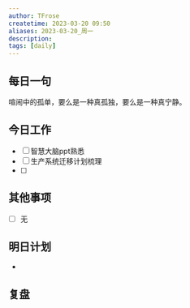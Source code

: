 ```yaml
---
author: TFrose
createtime: 2023-03-20 09:50
aliases: 2023-03-20_周一
description:
tags: [daily]
---
```


## 每日一句
喧闹中的孤单，要么是一种真孤独，要么是一种真宁静。

## 今日工作
- [ ] 智慧大脑ppt熟悉
- [ ] 生产系统迁移计划梳理
- [ ] 

## 其他事项
- [ ] 无

## 明日计划
- 

## 复盘

